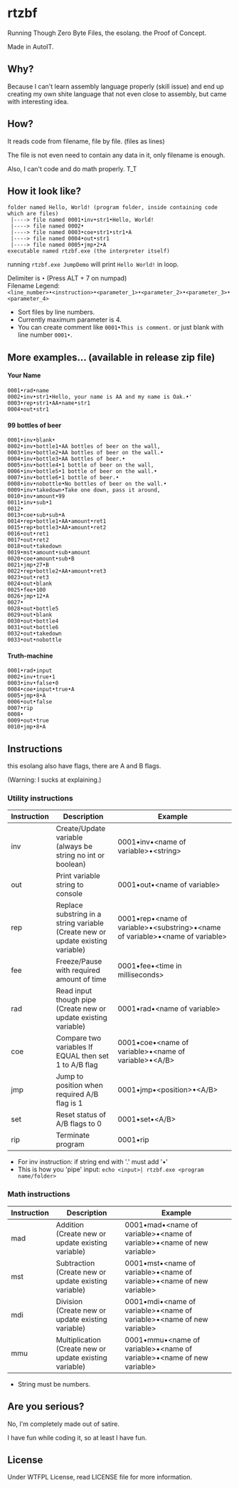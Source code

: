 # rtzbf
Running Though Zero Byte Files, the esolang. the Proof of Concept.

Made in AutoIT.

Why?
---

Because I can't learn assembly language properly (skill issue) and end up creating my own shite language that not even close to assembly, but came with interesting idea.

How?
---

It reads code from filename, file by file. (files as lines)

The file is not even need to contain any data in it, only filename is enough.

Also, I can't code and do math properly. T_T

How it look like?
---

```
folder named Hello, World! (program folder, inside containing code which are files)
 |----> file named 0001•inv•str1•Hello, World!
 |----> file named 0002•
 |----> file named 0003•coe•str1•str1•A
 |----> file named 0004•out•str1
 |----> file named 0005•jmp•2•A
executable named rtzbf.exe (the interpreter itself)
```

running ``rtzbf.exe JumpDemo`` will print ``Hello World!`` in loop.

Delimiter is ``•`` (Press ALT + 7 on numpad) <br>
Filename Legend: ``<line_number>•<instruction>•<parameter_1>•<parameter_2>•<parameter_3>•<parameter_4>``

* Sort files by line numbers.
* Currently maximum parameter is 4.
* You can create comment like ``0001•This is comment.`` or just blank with line number ``0001•``.

More examples... (available in release zip file)
---

#### Your Name

```
0001•rad•name
0002•inv•str1•Hello, your name is AA and my name is Oak.•'
0003•rep•str1•AA•name•str1
0004•out•str1
```

#### 99 bottles of beer

```
0001•inv•blank•
0002•inv•bottle1•AA bottles of beer on the wall,
0003•inv•bottle2•AA bottles of beer on the wall.•
0004•inv•bottle3•AA bottles of beer.•
0005•inv•bottle4•1 bottle of beer on the wall,
0006•inv•bottle5•1 bottle of beer on the wall.•
0007•inv•bottle6•1 bottle of beer.•
0008•inv•nobottle•No bottles of beer on the wall.•
0009•inv•takedown•Take one down, pass it around,
0010•inv•amount•99
0011•inv•sub•1
0012•
0013•coe•sub•sub•A
0014•rep•bottle1•AA•amount•ret1
0015•rep•bottle3•AA•amount•ret2
0016•out•ret1
0017•out•ret2
0018•out•takedown
0019•mst•amount•sub•amount
0020•coe•amount•sub•B
0021•jmp•27•B
0022•rep•bottle2•AA•amount•ret3
0023•out•ret3
0024•out•blank
0025•fee•100
0026•jmp•12•A
0027•
0028•out•bottle5
0029•out•blank
0030•out•bottle4
0031•out•bottle6
0032•out•takedown
0033•out•nobottle
```

#### Truth-machine

```
0001•rad•input
0002•inv•true•1
0003•inv•false•0
0004•coe•input•true•A
0005•jmp•8•A
0006•out•false
0007•rip
0008•
0009•out•true
0010•jmp•8•A
```

Instructions
---

this esolang also have flags, there are A and B flags.

(Warning: I sucks at explaining.)

### Utility instructions

| Instruction | Description                                                                         | Example                                                                           |
| ----------- | -----------                                                                         | -------                                                                           |
| inv         | Create/Update variable <br>(always be string no int or boolean)                     | 0001•inv•\<name of variable>•\<string>                                            |
| out         | Print variable string to console                                                    | 0001•out•\<name of variable>                                                      |
| rep         | Replace substring in a string variable <br>(Create new or update existing variable) | 0001•rep•\<name of variable>•\<substring>•\<name of variable>•\<name of variable> |
| fee         | Freeze/Pause with required amount of time                                           | 0001•fee•\<time in milliseconds>                                                  |
| rad         | Read input though pipe <br>(Create new or update existing variable)                 | 0001•rad•\<name of variable>                                                      |
| coe         | Compare two variables If EQUAL then set 1 to A/B flag                               | 0001•coe•\<name of variable>•\<name of variable>•\<A/B>                           |
| jmp         | Jump to position when required A/B flag is 1                                        | 0001•jmp•\<position>•\<A/B>                                                       |
| set         | Reset status of A/B flags to 0                                                      | 0001•set•\<A/B>                                                                   |
| rip         | Terminate program                                                                   | 0001•rip                                                                          |

* For inv instruction: if string end with '.' must add '•'
* This is how you 'pipe' input: ``echo <input>| rtzbf.exe <program name/folder>``

### Math instructions

| Instruction | Description                                                               | Example                                                                  |
| ----------- | -----------                                                               | -------                                                                  |
| mad         | Addition <br>(Create new or update existing variable)                     | 0001•mad•\<name of variable>•\<name of variable>•\<name of new variable> |
| mst         | Subtraction <br>(Create new or update existing variable)                  | 0001•mst•\<name of variable>•\<name of variable>•\<name of new variable> |
| mdi         | Division <br>(Create new or update existing variable)                     | 0001•mdi•\<name of variable>•\<name of variable>•\<name of new variable> |
| mmu         | Multiplication <br>(Create new or update existing variable)               | 0001•mmu•\<name of variable>•\<name of variable>•\<name of new variable> |

* String must be numbers.

Are you serious?
---

No, I'm completely made out of satire.

I have fun while coding it, so at least I have fun.

License
---

Under WTFPL License, read LICENSE file for more information.
